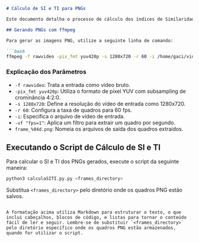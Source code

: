 
```markdown
# Cálculo de SI e TI para PNGs

Este documento detalha o processo de cálculo dos índices de Similaridade Estrutural (SI) e de Intensidade Temporal (TI) para imagens PNG geradas a partir de arquivos de vídeo, utilizando uma linha de comando específica com o ffmpeg.

## Gerando PNGs com ffmpeg

Para gerar as imagens PNG, utilize a seguinte linha de comando:

```bash
ffmpeg -f rawvideo -pix_fmt yuv420p -s 1280x720 -r 60 -i /home/gaci/videos/720p/FourPeople_1280x720_60.yuv -vf "fps=1" frame_%04d.png
```

### Explicação dos Parâmetros

- `-f rawvideo`: Trata a entrada como vídeo bruto.
- `-pix_fmt yuv420p`: Utiliza o formato de pixel YUV com subsampling de crominância 4:2:0.
- `-s 1280x720`: Define a resolução do vídeo de entrada como 1280x720.
- `-r 60`: Configura a taxa de quadros para 60 fps.
- `-i`: Especifica o arquivo de vídeo de entrada.
- `-vf "fps=1"`: Aplica um filtro para extrair um quadro por segundo.
- `frame_%04d.png`: Nomeia os arquivos de saída dos quadros extraídos.

## Executando o Script de Cálculo de SI e TI

Para calcular o SI e TI dos PNGs gerados, execute o script da seguinte maneira:

```bash
python3 calculaSITI.py.py <frames_directory>
```

Substitua `<frames_directory>` pelo diretório onde os quadros PNG estão salvos.
```

A formatação acima utiliza Markdown para estruturar o texto, o que inclui cabeçalhos, blocos de código, e listas para tornar o conteúdo fácil de ler e seguir. Lembre-se de substituir `<frames_directory>` pelo diretório específico onde os quadros PNG estão armazenados, quando for utilizar o script.
